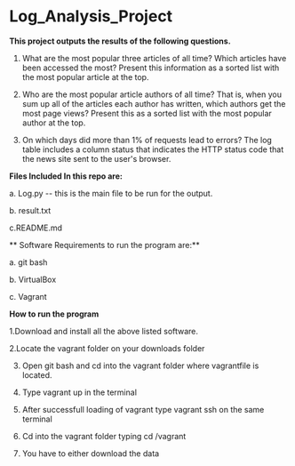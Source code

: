 # Log_Analysis_Project

**This project outputs the results of the following questions.**
1. What are the most popular three articles of all time?
   Which articles have been accessed the most?
   Present this information as a sorted list with the most popular article at the top.

2. Who are the most popular article authors of all time? 
   That is, when you sum up all of the articles each author has written,
   which authors get the most page views? Present this as a sorted list with the most popular author at the top. 

3. On which days did more than 1% of requests lead to errors? 
   The log table includes a column status that indicates the HTTP status code that the news site sent to the user's browser. 
   
**Files Included In this repo are:**

   a. Log.py -- this is the main file to be run for the output.

   b. result.txt

   c.README.md
  
** Software Requirements to run the program are:**
   
   a. git bash 
   
   b. VirtualBox
   
   c. Vagrant
 
 **How to run the program**
  
  1.Download and install all the above listed software.
  
  2.Locate the vagrant folder on your downloads folder
  
  3. Open git bash and cd into the vagrant folder where vagrantfile is located.
  
  4. Type vagrant up in the terminal
  
  5. After successfull loading of vagrant type vagrant ssh on the same terminal
  
  6. Cd into the vagrant folder typing cd /vagrant 
  
  7. You have to either download the data
 
